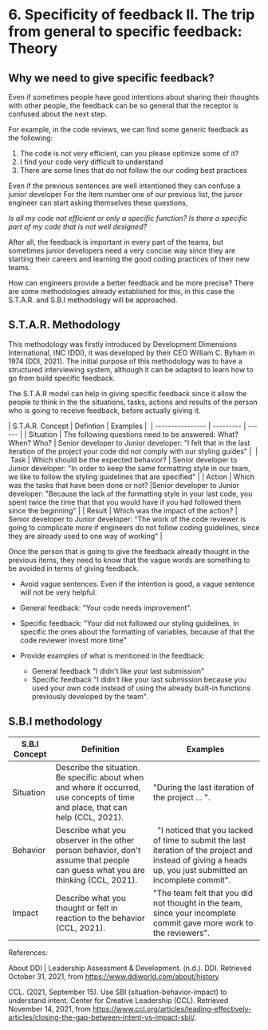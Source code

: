 # 6. Specificity of feedback II. The trip from general to specific feedback: Theory


## Why we need to give specific feedback?

Even if sometimes people have good intentions about sharing their thoughts with other people, the feedback can be so general that the receptor is confused about the next step.

For example, in the code reviews, we can find some generic feedback as the following:

1. The code is not very efficient, can you please optimize some of it?
2. I find your code very difficult to understand
3. There are some lines that do not follow the our coding best practices

Even if the previous sentences are well intentioned they can confuse a junior developer For the item number one of our previous list, the junior engineer can start asking themselves these questions,

*Is all my code not efficient or only a specific function? Is there a specific part of my code that is not well designed?*

After all, the feedback is important in every part of the teams, but sometimes junior developers need a very concise way since they are starting their careers and learning the good coding practices of their new teams.


How can engineers provide a better feedback and be more precise? There are some methodologies already established for this, in this case the S.T.A.R. and S.B.I methodology will be approached.

## S.T.A.R. Methodology

This methodology was firstly introduced by Development Dimensions International, INC (DDI), it was developed by their CEO William C. Byham in 1974 (DDI, 2021). The initial purpose of this methodology was to have a structured interviewing system, although it can be adapted to learn how to go from build specific feedback.

The S.T.A.R model can help in giving specific feedback since it allow the people to think in the the situations, tasks, actions and results of the person who is going to receive feedback, before actually giving it.


| S.T.A.R. Concept | Defintion | Examples | 
| ---------------- | --------- | ------ |
| Situation        | The following questions need to be answered: What? When? Who? | Senior developer to Junior developer: "I felt that in the last iteration of the project your code did not comply with our styling guides" | 
| Task | Which should be the expected behavior? | Senior developer to Junior developer: "In order to keep the same formatting style in our team, we like to follow the styling guidelines that are specified" |
| Action | Which was the tasks that have been done or not? |Senior developer to Junior developer: "Because the lack of the formatting style in your last code, you spent twice the time that that you would have if you had followed them since the beginning" |
| Result | Which was the impact of the action? | Senior developer to Junior developer: "The work of the code reviewer is going to complicate more if engineers do not follow coding guidelines, since they are already used to one way of working" |

Once the person that is going to give the feedback already thought in the previous items, they need to know that the vague words are something to be avoided in terms of giving feedback.  

- Avoid vague sentences. Even if the intention is good, a vague sentence will not be very helpful.

 - General feedback: "Your code needs improvement".

 - Specific feedback:  "Your did not followed our styling guidelines, in specific the ones about the formatting of variables, because of that the code reviewer invest more time"

- Provide examples of what is mentioned in the feedback:
  - General feedback "I didn't like your last submission"
  - Specific feedback "I didn't like your last submission because you used your own code instead of using the already built-in functions previously developed by the team".


## S.B.I methodology

| S.B.I Concept | Definition | Examples |
| ------------- | ---------- | -------- |
| Situation | Describe the situation. Be specific about when and where it occurred, use concepts of time and place, that can help (CCL, 2021). | "During the last iteration of the project ... ". |
| Behavior  | Describe what you observer in the other person behavior, don't assume that people can guess what you are thinking (CCL, 2021). |  "I noticed that you lacked of time to submit the last iteration of the project and instead of giving a heads up, you just submitted an incomplete commit". |
| Impact | Describe what you thought or felt in reaction to the behavior (CCL, 2021). | "The team felt that you did not thought in the team, since your incomplete commit gave more work to the reviewers". |


References:


About DDI | Leadership Assessment & Development. (n.d.). DDI. Retrieved October 31, 2021, from https://www.ddiworld.com/about/history

CCL. (2021, September 15). Use SBI (situation-behavior-impact) to understand intent. Center for Creative Leadership (CCL). Retrieved November 14, 2021, from https://www.ccl.org/articles/leading-effectively-articles/closing-the-gap-between-intent-vs-impact-sbii/.
